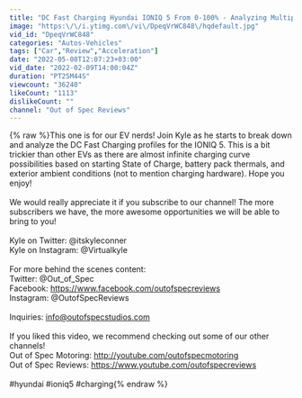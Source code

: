 ```yaml
---
title: "DC Fast Charging Hyundai IONIQ 5 From 0-100% - Analyzing Multiple Charging Sessions"
image: "https:\/\/i.ytimg.com\/vi\/DpeqVrWC848\/hqdefault.jpg"
vid_id: "DpeqVrWC848"
categories: "Autos-Vehicles"
tags: ["Car","Review","Acceleration"]
date: "2022-05-08T12:07:23+03:00"
vid_date: "2022-02-09T14:00:04Z"
duration: "PT25M44S"
viewcount: "36240"
likeCount: "1113"
dislikeCount: ""
channel: "Out of Spec Reviews"
---
```

{% raw %}This one is for our EV nerds! Join Kyle as he starts to break down and analyze the DC Fast Charging profiles for the IONIQ 5. This is a bit trickier than other EVs as there are almost infinite charging curve possibilities based on starting State of Charge, battery pack thermals, and exterior ambient conditions (not to mention charging hardware). Hope you enjoy! <br /><br />We would really appreciate it if you subscribe to our channel! The more subscribers we have, the more awesome opportunities we will be able to bring to you! <br /><br />Kyle on Twitter: @itskyleconner<br />Kyle on Instagram: @Virtualkyle<br /><br />For more behind the scenes content:<br />Twitter: @Out_of_Spec<br />Facebook: <a rel="nofollow" target="blank" href="https://www.facebook.com/outofspecreviews">https://www.facebook.com/outofspecreviews</a><br />Instagram: @OutofSpecReviews<br /><br />Inquiries: info@outofspecstudios.com<br /><br />If you liked this video, we recommend checking out some of our other channels!<br />Out of Spec Motoring: <a rel="nofollow" target="blank" href="http://youtube.com/outofspecmotoring">http://youtube.com/outofspecmotoring</a> <br />Out of Spec Reviews: <a rel="nofollow" target="blank" href="https://www.youtube.com/outofspecreviews">https://www.youtube.com/outofspecreviews</a><br /><br />#hyundai #ioniq5 #charging{% endraw %}
